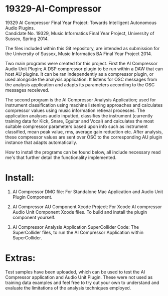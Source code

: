 19329-AI-Compressor
===================

19329 AI Compressor Final Year Project: Towards Intelligent Autonomous Audio Plugins.                                       
Candidate No. 19329, Music Informatics Final Year Project, University of Sussex, Spring 2014.

The files included within this Git repository, are intended as submission for the University of Sussex, Music Informatics BA Final Year Project 2014. 

Two main programs were created for this project. First the AI Compressor Audio Unit Plugin; A DSP compressor plugin to be run within a DAW that can host AU plugins. It can be ran independently as a compressor plugin, or used alongside the analysis application. It listens for OSC messages from the analysis application and adapts its parameters according to the OSC messages receieved. 

The second program is the AI Compressor Analysis Application; used for instrument classification using machine listening approaches and calculates compressor values using music information retieval processes. The application analyses audio inputted, classifies the instrument (currently training data for Kick, Snare, Eguitar and Vocal) and calculates the most suitable compressor parameters based upon info such as instrument classified, mean peak value, rms, average gain reduction etc. After analysis, these compressor values are sent over OSC to the corresponding AU plugin instance that adapts automatically.

How to install the programs can be found below, all include necessary read me's that further detail the functionality implemented.

Install:
===================

1. AI Compressor DMG file:
   For Standalone Mac Application and Audio Unit Plugin Component.

2. AI Compressor AU Component Xcode Project:
   For Xcode AI compressor Audio Unit Component Xcode files.
   To build and install the plugin component yourself.

3. AI Compressor Analysis Application SuperCollider Code:
   The SuperCollider files, to run the AI Compressor Application within SuperCollider.

Extras:
===================
Test samples have been uploaded, which can be used to test the AI Compressor application and Audio Unit Plugin. These were not used as training data examples and feel free to try out your own to understand and evaluate the limitations of the analysis techniques employed.
